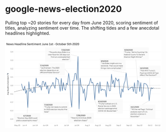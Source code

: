 # google-news-election2020
Pulling top ~20 stories for every day from June 2020, scoring sentiment of titles, analyzing sentiment over time. The shifting tides and a few anecdotal headlines highlighted.

![alt text](https://github.com/datavizhokie/google-news-election2020/blob/main/viz.png)
